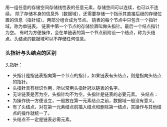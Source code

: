 用一组任意的存储空间存储线性表的任意元素，存储空间可以连续，也可以不连续。
除了存储本身的信息外（数据域），还需要存储一个指示其直接后继的存储位置的信息（指针域）。两部分组合成为节点。
链表的每个节点中只包含一个指针域，称为单链表。
链表中第一个节点的存储位置叫做头指针。最后一个结点指针为空。
有时为方便操作，会在单链表的第一个节点前附设一个结点，称为头结点。头结点的数据域可以不存储任何信息。
### 头指针与头结点的区别 ###
头指针：
* 头指针是指链表指向第一个节点的指针，如果链表有头结点，则是指向头结点的指针。
* 头指针具有标识作用，所以常用头指针冠以链表的名字。
* 无论链表是否为空，头指针均不为空。头指针是链表的必要元素。
头结点：
* 为操作统一方便设立，一般放在第一元素结点之前，数据域一般没有意义。
* 有了头结点，对在第一元素结点前插入结点和删除第一结点，其操作与其他结点的操作就统一了。
* 头结点不一定是链表必需元素。


